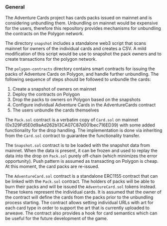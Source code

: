 ### General

The Adventure Cards project has cards packs issued on mainnet and is considering
unbundling them. Unbundling on mainnet would be expensive for the users, therefore
this repository provides mechanisms for unbundling the contracts on the Polygon
network. 

The directory `snapshot` includes a standalone web3 script that scans mainnet
for owners of the individual cards and creates a CSV. A mild modification of
this script would be use to snapshot the pack owners and to create transactions
for the polygon network.

The `polygon-contracts` directory contains smart contracts for issuing the
packs of Adventure Cards on Polygon, and handle further unbundling. The following
sequence of steps should be followed to unbundle the cards:

1. Create a snapshot of owners on mainnet
2. Deploy the contracts on Polygon
3. Drop the packs to owners on Polygon based on the snapshots
4. Configure individual Adventure Cards in the AdventureCards contract
5. The users unbundle the cards themselves

The `Pack.sol` contract is a verbatim copy of `Card.sol` on mainnet
(0x329Fd5E0d9aAd262b13CA07C87d001bec716ED39) with some added functionality
for the drop handling. The implementation is done via inheriting from the
`Card.sol` contract to guarantee the functionality transfer.

The `Snapshot.sol` contract is to be loaded with the snapshot data from
mainnet. When the data is present, it can be frozen and used to replay
the data into the drop on `Pack.sol` purely off-chain (which minimizes the
error opportunity). Push pattern is assumed as transacting on Polygon is
cheap. At this moment, the card packs are re-issued.

The `AdventureCard.sol` contract is a standalone ERC1155 contract that
can be linked with the `Pack.sol` contract. The holders of packs will be
able to burn their packs and will be issued the `AdventureCard.sol` tokens
instead. These tokens represent the individual cards. It is assumed that
the owner of the contract will define the cards from the packs prior to
the unbundling process starting. The contract allows setting individual URLs
with art for each card type in order to support the art that is currently
uploaded to arweave. The contract also provides a hook for card semantics
which can be useful for the future development of the game.

